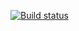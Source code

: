 [![Build status](https://ci.appveyor.com/api/projects/status/ep722qjv10otoop1/branch/master?svg=true)](https://ci.appveyor.com/project/annamalia3000/mole-game/branch/master)